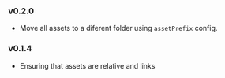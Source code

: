 ### v0.2.0

- Move all assets to a diferent folder using `assetPrefix` config.

### v0.1.4

- Ensuring that assets are relative and links
